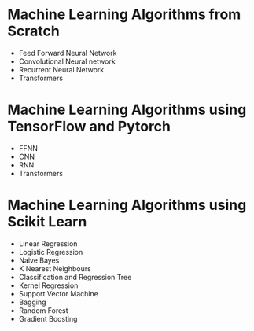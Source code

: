 # Machine Learning Algorithms from Scratch

- Feed Forward Neural Network
- Convolutional Neural network
- Recurrent Neural Network
- Transformers

# Machine Learning Algorithms using TensorFlow and Pytorch

- FFNN
- CNN
- RNN
- Transformers

# Machine Learning Algorithms using Scikit Learn

- Linear Regression
- Logistic Regression
- Naive Bayes
- K Nearest Neighbours
- Classification and Regression Tree
- Kernel Regression
- Support Vector Machine
- Bagging
- Random Forest
- Gradient Boosting